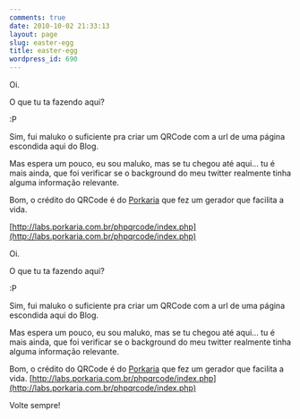 ```yaml
---
comments: true
date: 2010-10-02 21:33:13
layout: page
slug: easter-egg
title: easter-egg
wordpress_id: 690
---
```











Oi.




O que tu ta fazendo aqui?




:P




Sim, fui maluko o suficiente pra criar um QRCode com a url de uma página escondida aqui do Blog.




Mas espera um pouco, eu sou maluko, mas se tu chegou até aqui... tu é mais ainda, que foi verificar se o background do meu twitter realmente tinha alguma informação relevante.




Bom, o crédito do QRCode é do [Porkaria](http://twitter.com/porkaria) que fez um gerador que facilita a vida.  

[http://labs.porkaria.com.br/phpqrcode/index.php](http://labs.porkaria.com.br/phpqrcode/index.php)















Oi.

O que tu ta fazendo aqui?

:P

Sim, fui maluko o suficiente pra criar um QRCode com a url de uma página escondida aqui do Blog.

Mas espera um pouco, eu sou maluko, mas se tu chegou até aqui... tu é mais ainda, que foi verificar se o background do meu twitter realmente tinha alguma informação relevante.

Bom, o crédito do QRCode é do [Porkaria](http://twitter.com/porkaria) que fez um gerador que facilita a vida.
[http://labs.porkaria.com.br/phpqrcode/index.php](http://labs.porkaria.com.br/phpqrcode/index.php)

Volte sempre!


